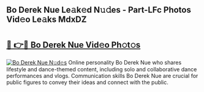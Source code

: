 ## Bo Derek Nue Le𝚊k𝚎d N𝚞𝚍es - Part-LFc Photos Vid𝚎o Le𝚊ks MdxDZ

# <h2><a href="http://fb9ydy0.evod.top/?m=Bo+Derek+Nue">🔗 👉🔴 Bo Derek Nue Vid𝚎o Ph𝚘t𝚘s</a></h2>

[![Bo Derek Nue N𝚞d𝚎s](https://i.imgur.com/8V9OHl7.gif)](http://fb9ydy0.evod.top/?m=Bo+Derek+Nue)
Online personality Bo Derek Nue who shares lifestyle and dance-themed content, including solo and collaborative dance performances and vlogs. Communication skills Bo Derek Nue are crucial for public figures to convey their ideas and connect with the public. 
